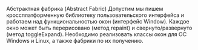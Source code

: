 Абстрактная фабрика (Abstract Fabric)
Допустим мы пишем кроссплатформенную библиотеку пользовательского интерфейса и работаем над функциональностью окон (интерфейс Window). Каждое окно может быть перерисовано (метод repaint) и свернуто/развернуто (метод toggleExpand). Необходимо реализовать классы окон для ОС Windows и Linux, а также фабрики по их получению.
